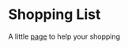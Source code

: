 # Shopping List

A little [page](http://www.odineiribeiro.github.io/shopping-list/) to help your shopping
